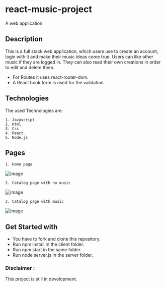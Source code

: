 
# react-music-project
A web application.

## Description
This is a full stack web application, which users use to create an account, login with it and make their music ideas come true. Users can like other music if they are logged in. They can also read their own creations in order to edit and delete them.


- For Routes it uses react-router-dom.
- A React hook form is used for the validation. 

## Technologies
The used Technologies are:

    1. Javascript
    2. Html
    3. Css
    4. React
    5. Node.js

## Pages

    1. Home page 


![image](https://user-images.githubusercontent.com/106228555/229519606-27bd1e54-6762-42c6-9611-98f9d77c61a4.png)


    2. Catalog page with no music


![image](https://user-images.githubusercontent.com/106228555/229519705-dac85577-c315-432b-b51c-03dd57b6556b.png)


    3. Catalog page with music


![image](https://user-images.githubusercontent.com/106228555/229519770-9e1705a9-8052-4fd3-a9b3-4b1151c51d7f.png)

## Get Started with

- You have to fork and clone this repository.
- Run npm install in the client folder.
- Run npm start in the same folder.
- Run node server.js in the server folder.

### Disclaimer :
This project is still in development.
